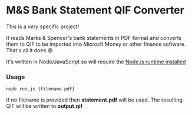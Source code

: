# M&S Bank Statement QIF Converter
This is a *very* specific project!

It reads Marks & Spencer's bank statements in PDF format and converts them to QIF to be imported into Microsft Money or other finance software. That's all it does 😄

It's written in Node/JavaScript so will require the [Node.js runtime installed](https://nodejs.org/en/download/)

### Usage
```
node run.js {filename.pdf}
```
If no filename is provided then **statement.pdf** will be used. The resulting QIF will be written to **output.qif**
